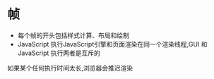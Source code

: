 # 帧
- 每个帧的开头包括样式计算、布局和绘制
- JavaScript 执行JavaScript引擎和页面渲染在同一个渲染线程,GUI 和 JavaScript 执行两者是互斥的

如果某个任何执行时间太长,浏览器会推迟渲染